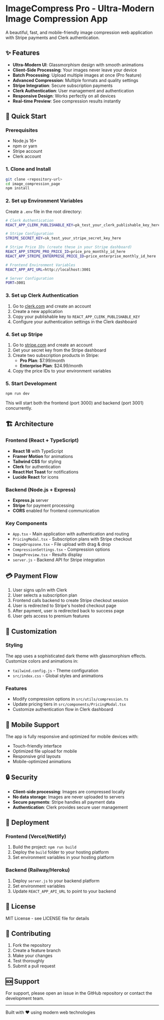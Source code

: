 # ImageCompress Pro - Ultra-Modern Image Compression App

A beautiful, fast, and mobile-friendly image compression web application with Stripe payments and Clerk authentication.

## ✨ Features

- **Ultra-Modern UI**: Glassmorphism design with smooth animations
- **Client-Side Processing**: Your images never leave your device
- **Batch Processing**: Upload multiple images at once (Pro feature)
- **Advanced Compression**: Multiple formats and quality settings
- **Stripe Integration**: Secure subscription payments
- **Clerk Authentication**: User management and authentication
- **Responsive Design**: Works perfectly on all devices
- **Real-time Preview**: See compression results instantly

## 🚀 Quick Start

### Prerequisites

- Node.js 16+ 
- npm or yarn
- Stripe account
- Clerk account

### 1. Clone and Install

   ```bash
git clone <repository-url>
cd image_compression_page
   npm install
   ```

### 2. Set up Environment Variables

Create a `.env` file in the root directory:

```bash
# Clerk Authentication
REACT_APP_CLERK_PUBLISHABLE_KEY=pk_test_your_clerk_publishable_key_here

# Stripe Configuration
STRIPE_SECRET_KEY=sk_test_your_stripe_secret_key_here

# Stripe Price IDs (create these in your Stripe dashboard)
REACT_APP_STRIPE_PRO_PRICE_ID=price_pro_monthly_id_here
REACT_APP_STRIPE_ENTERPRISE_PRICE_ID=price_enterprise_monthly_id_here

# Frontend Environment Variables
REACT_APP_API_URL=http://localhost:3001

# Server Configuration
PORT=3001
```

### 3. Set up Clerk Authentication

1. Go to [clerk.com](https://clerk.com) and create an account
2. Create a new application
3. Copy your publishable key to `REACT_APP_CLERK_PUBLISHABLE_KEY`
4. Configure your authentication settings in the Clerk dashboard

### 4. Set up Stripe

1. Go to [stripe.com](https://stripe.com) and create an account
2. Get your secret key from the Stripe dashboard
3. Create two subscription products in Stripe:
   - **Pro Plan**: $7.99/month
   - **Enterprise Plan**: $24.99/month
4. Copy the price IDs to your environment variables

### 5. Start Development

```bash
npm run dev
```

This will start both the frontend (port 3000) and backend (port 3001) concurrently.

## 🏗️ Architecture

### Frontend (React + TypeScript)
- **React 18** with TypeScript
- **Framer Motion** for animations
- **Tailwind CSS** for styling
- **Clerk** for authentication
- **React Hot Toast** for notifications
- **Lucide React** for icons

### Backend (Node.js + Express)
- **Express.js** server
- **Stripe** for payment processing
- **CORS** enabled for frontend communication

### Key Components

- `App.tsx` - Main application with authentication and routing
- `PricingModal.tsx` - Subscription plans with Stripe checkout
- `ImageDropzone.tsx` - File upload with drag & drop
- `CompressionSettings.tsx` - Compression options
- `ImagePreview.tsx` - Results display
- `server.js` - Backend API for Stripe integration

## 💳 Payment Flow

1. User signs up/in with Clerk
2. User selects a subscription plan
3. Frontend calls backend to create Stripe checkout session
4. User is redirected to Stripe's hosted checkout page
5. After payment, user is redirected back to success page
6. User gets access to premium features

## 🔧 Customization

### Styling
The app uses a sophisticated dark theme with glassmorphism effects. Customize colors and animations in:
- `tailwind.config.js` - Theme configuration
- `src/index.css` - Global styles and animations

### Features
- Modify compression options in `src/utils/compression.ts`
- Update pricing tiers in `src/components/PricingModal.tsx`
- Customize authentication flow in Clerk dashboard

## 📱 Mobile Support

The app is fully responsive and optimized for mobile devices with:
- Touch-friendly interface
- Optimized file upload for mobile
- Responsive grid layouts
- Mobile-optimized animations

## 🔒 Security

- **Client-side processing**: Images are compressed locally
- **No data storage**: Images are never uploaded to servers
- **Secure payments**: Stripe handles all payment data
- **Authentication**: Clerk provides secure user management

## 🚀 Deployment

### Frontend (Vercel/Netlify)
1. Build the project: `npm run build`
2. Deploy the `build` folder to your hosting platform
3. Set environment variables in your hosting platform

### Backend (Railway/Heroku)
1. Deploy `server.js` to your backend platform
2. Set environment variables
3. Update `REACT_APP_API_URL` to point to your backend

## 📄 License

MIT License - see LICENSE file for details

## 🤝 Contributing

1. Fork the repository
2. Create a feature branch
3. Make your changes
4. Test thoroughly
5. Submit a pull request

## 🆘 Support

For support, please open an issue in the GitHub repository or contact the development team.

---

Built with ❤️ using modern web technologies 